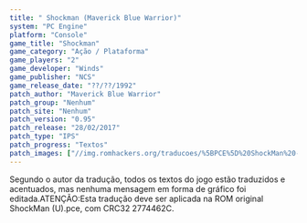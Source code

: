 ```yaml
---
title: " Shockman (Maverick Blue Warrior)"
system: "PC Engine"
platform: "Console"
game_title: "Shockman"
game_category: "Ação / Plataforma"
game_players: "2"
game_developer: "Winds"
game_publisher: "NCS"
game_release_date: "??/??/1992"
patch_author: "Maverick Blue Warrior"
patch_group: "Nenhum"
patch_site: "Nenhum"
patch_version: "0.95"
patch_release: "28/02/2017"
patch_type: "IPS"
patch_progress: "Textos"
patch_images: ["//img.romhackers.org/traducoes/%5BPCE%5D%20ShockMan%20-%20Maverick%20Blue%20Warrior%20-%201.png","//img.romhackers.org/traducoes/%5BPCE%5D%20ShockMan%20-%20Maverick%20Blue%20Warrior%20-%202.png","//img.romhackers.org/traducoes/%5BPCE%5D%20ShockMan%20-%20Maverick%20Blue%20Warrior%20-%203.png"]
---
```

Segundo o autor da tradução, todos os textos do jogo estão traduzidos e acentuados, mas nenhuma mensagem em forma de gráfico foi editada.ATENÇÃO:Esta tradução deve ser aplicada na ROM original ShockMan (U).pce, com CRC32 2774462C.